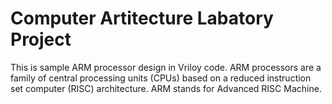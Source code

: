 # Computer Artitecture Labatory Project

This is sample ARM processor design in Vriloy code. 
ARM processors are a family of central processing units (CPUs) based on a reduced instruction set computer (RISC) architecture. ARM stands for Advanced RISC Machine.

